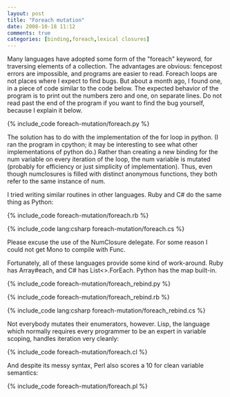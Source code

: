 ```yaml
---
layout: post
title: "Foreach mutation"
date: 2008-10-18 11:12
comments: true
categories: [binding,foreach,lexical closures]
---
```

Many languages have adopted some form of the "foreach" keyword, for traversing elements of a collection. The advantages are obvious: fencepost errors are impossible, and programs are easier to read. Foreach loops are not places where I expect to find bugs. But about a month ago, I found one, in a piece of code similar to the code below. The expected behavior of the program is to print out the numbers zero and one, on separate lines. Do not read past the end of the program if you want to find the bug yourself, because I explain it below.

{% include_code foreach-mutation/foreach.py %}

The solution has to do with the implementation of the for loop in python. (I ran the program in cpython; it may be interesting to see what other implementations of python do.) Rather than creating a new binding for the num variable on every iteration of the loop, the num variable is mutated (probably for efficiency or just simplicity of implementation). Thus, even though numclosures is filled with distinct anonymous functions, they both refer to the same instance of num.

I tried writing similar routines in other languages. Ruby and C# do the same thing as Python:

{% include_code foreach-mutation/foreach.rb %}

{% include_code lang:csharp foreach-mutation/foreach.cs %}

Please excuse the use of the NumClosure delegate. For some reason I could not get Mono to compile with Func<int>.

Fortunately, all of these languages provide some kind of work-around. Ruby has Array#each, and C# has List<>.ForEach. Python has the map built-in.

{% include_code foreach-mutation/foreach_rebind.py %}

{% include_code foreach-mutation/foreach_rebind.rb %}

{% include_code lang:csharp foreach-mutation/foreach_rebind.cs %}

Not everybody mutates their enumerators, however. Lisp, the language which normally requires every programmer to be an expert in variable scoping, handles iteration very cleanly:

{% include_code foreach-mutation/foreach.cl %}

And despite its messy syntax, Perl also scores a 10 for clean variable semantics:

{% include_code foreach-mutation/foreach.pl %}
